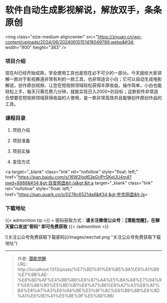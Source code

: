 # 软件自动生成影视解说，解放双手，条条原创


&lt;img class=&#34;size-medium aligncenter&#34; src=&#34;https://ziyuan.cn/wp-content/uploads/2024/06/20240610151418049789.webp&#34; width=&#34;900&#34; height=&#34;383&#34; /&gt;
###  项目介绍

现在AI已经开始成熟，学会使用工具也是现在必不可少的一部分。今天就给大家讲解一款对于影视赛道非常有利的一款工具，也非常适合小白；它可以自动生成电影解说，创作原创视频，让您在短视频领域轻松获得丰厚收益。操作简单，小白也能轻松上手，每天只需花费几分钟，就能实现日入2000&#43;的目标；这款软件非常适合想要在短视频领域获得收益的人使用，是一款非常高效并且能够创作原创作品的工具。
###  课程目录

 1. 项目介绍

 1. 项目准备

 1. 项目实操

 1. 变现方式

&lt;a target=&#34;_blank&#34; class=&#34;link&#34; rel=&#34;nofollow&#34; style=&#34;float: left;&#34; href=&#34;https://pan.baidu.com/s/16W2Igd63eGrlPrSKqUU4mA?pwd=8888&#34;&gt;百度网盘&lt;/a&gt;&lt;a target=&#34;_blank&#34; class=&#34;link&#34; rel=&#34;nofollow&#34; style=&#34;float: left;&#34; href=&#34;https://pan.quark.cn/s/0278c6521da8&#34;&gt;夸克网盘&lt;/a&gt;

### 下载地址




{{&lt; admonition tip &gt;}}
&gt; 密码获取方式：**请关注微信公众号：【潜能觉醒】，在聊天窗口发送”密码“ 即可免费获取**
{{&lt; /admonition &gt;}}


![关注公众号免费获取下载密码](/images/wechat.png &#34;关注公众号免费获取下载地址&#34;)

---

> 作者: [潜能觉醒](/)  
> URL: http://localhost:1313/posts/%E7%BD%91%E8%B5%9A%E9%A1%B9%E7%9B%AE-%E8%BD%AF%E4%BB%B6%E8%87%AA%E5%8A%A8%E7%94%9F%E6%88%90%E5%BD%B1%E8%A7%86%E8%A7%A3%E8%AF%B4%E8%A7%A3%E6%94%BE%E5%8F%8C%E6%89%8B%E6%9D%A1%E6%9D%A1%E5%8E%9F%E5%88%9B/  

